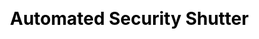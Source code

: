 ---
layout: "animation"
css: /css/animation.css
id: 3
workUrl: works/foxconn/
title: "Automated Security Shutter"
type: "MOTION"
image: /img/work/foxconn.jpg
class: p4

cover-bg: http://res.cloudinary.com/foxconn/image/upload/v1446467400/shutter/video-cover.jpg
cover-button: /img/project/assets/play-icon.png

social-media:
    - url: https://www.google.com
      social-icon: /img/project/website/icon_twitter.png
      
    - url: https://www.google.com
      social-icon: /img/project/website/icon_link.png
    
    - url: https://www.google.com
      social-icon: /img/project/website/icon_facebook.png  
work-info:
    - type: Client
      name: Foxconn Builders Corp.
      
    - type: Design & Animation 
      name: Yel Mauricio <br/> Kata Alamon  
      
    - type: Creative Direction
      name: Joey Sendaydiego
      
project-type-icon: '/img/project/animation/animation_icon.png'

project-detail:
    - description: Foxconn Builders is a company that sells high quality products that is automated shutters, louvers, and floodgates. It was challenging to present the qualities of the product at the same time making the customers better understand them.
                   <br/><br/>Foxconn Builders is a company that sells high quality products that is automated shutters, louvers, and floodgates. It was challenging to present the qualities of the product at the same time making the customers better understand them.
    - description: An animated video was used to explain to the users how the different products work and its applications. The collaterals from the animated video was also used for the website to explain and highlight the different qualities that Foxconn would like to stress. Using the different graphics, they were able to explain the qualities end a easy and friendly way
project-process:
    - title: Creative process
    - title: Animation
    - title: Story boarding
    - title: Voice over



project-slider:
    - image: /img/project/animation/slider/img1.jpg
    - image: /img/project/animation/slider/img2.jpg
    - image: /img/project/animation/slider/img3.jpg
    - image: /img/project/animation/slider/img4.jpg
    - image: /img/project/animation/slider/img5.jpg
    - image: /img/project/animation/slider/img6.jpg
    - image: /img/project/animation/slider/img1.jpg
    - image: /img/project/animation/slider/img2.jpg
    - image: /img/project/animation/slider/img3.jpg
    - image: /img/project/animation/slider/img4.jpg
    - image: /img/project/animation/slider/img5.jpg
    - image: /img/project/animation/slider/img6.jpg
    
  
creative-image:
    - image: /img/project/animation/creative-process/img1.jpg
    - image: /img/project/animation/creative-process/img2.jpg
    - image: /img/project/animation/creative-process/img3.jpg
    - image: /img/project/animation/creative-process/img1.jpg
    - image: /img/project/animation/creative-process/img2.jpg
    - image: /img/project/animation/creative-process/img3.jpg
    - image: /img/project/animation/creative-process/img1.jpg
    - image: /img/project/animation/creative-process/img2.jpg

creative-description: Lorem ipsum dolor sit amet, consectetur adipiscing elit, sed do eiusmod tempor incididunt ut labore et dolore magna aliqua. Ut enim ad minim veniam, quis nostrud exercitation ullamco laboris nisi ut aliquip ex ea commodo consequat.
      
project-related:
    - title: Web Design 
      image: /img/project/website/related/related1.jpg
      
    - title: Film
      image: /img/project/website/related/related1.jpg  
    
---